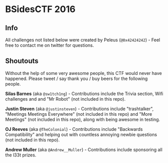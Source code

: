 # BSidesCTF 2016

## Info
All challenges not listed below were created by Peleus (`@0x42424242`) - Feel free to contact me on twitter for questions.

## Shoutouts

Without the help of some very awesome people, this CTF would never have happened. Please tweet / say thank you / buy beers for the following people.

**Silas Barnes** (aka `@sw1tch1ng`) - Contributions include the Trivia section, Wifi challenges and and "Mr Robot" (not included in this repo).

**Justin Steven** (aka `@justinsteven`) - Contributions include "trashtalker", "Meetings Meetings Everywhere" (not included in this repo) and "More Meetings" (not included in this repo), along with being awesome in testing.

**OJ Reeves** (aka `@TheColonial`) - Contributions include "Backwards Compatibility" and helping out with countless annoying newbie questions (not included in this repo).

**Andrew Muller** (aka `@Andrew__Muller`) - Contributions include sponsoring all the l33t prizes.


